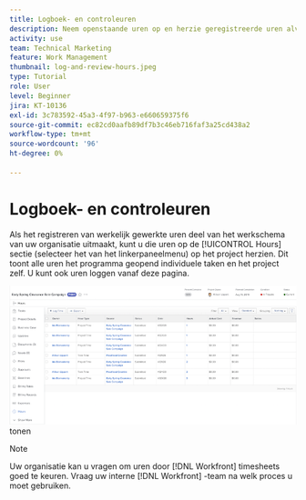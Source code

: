 ```yaml
---
title: Logboek- en controleuren
description: Neem openstaande uren op en herzie geregistreerde uren alvorens een project in  [!DNL  Workfront] te sluiten.
activity: use
team: Technical Marketing
feature: Work Management
thumbnail: log-and-review-hours.jpeg
type: Tutorial
role: User
level: Beginner
jira: KT-10136
exl-id: 3c783592-45a3-4f97-b963-e660659375f6
source-git-commit: ec82cd0aafb89df7b3c46eb716faf3a25cd438a2
workflow-type: tm+mt
source-wordcount: '96'
ht-degree: 0%

---
```


# Logboek- en controleuren

Als het registreren van werkelijk gewerkte uren deel van het werkschema van uw organisatie uitmaakt, kunt u die uren op de [!UICONTROL Hours] sectie (selecteer het van het linkerpaneelmenu) op het project herzien. Dit toont alle uren het programma geopend individuele taken en het project zelf. U kunt ook uren loggen vanaf deze pagina.

![ pagina van Uren die uuringangen ](assets/planner-fund-log-and-review-hours.png) tonen

>[!NOTE]
>
>Uw organisatie kan u vragen om uren door [!DNL Workfront] timesheets goed te keuren. Vraag uw interne [!DNL Workfront] -team na welk proces u moet gebruiken.

<!---
learn more url
Log time
--->
